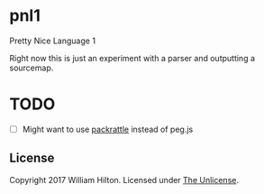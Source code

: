 # pnl1
Pretty Nice Language 1

Right now this is just an experiment with a parser and outputting a sourcemap.

# TODO
- [ ] Might want to use [packrattle](https://github.com/robey/packrattle) instead of peg.js

## License
Copyright 2017 William Hilton.
Licensed under [The Unlicense](http://unlicense.org/).
